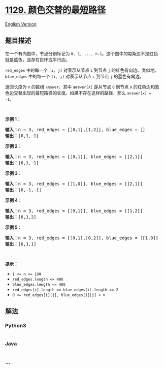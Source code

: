 # [1129. 颜色交替的最短路径](https://leetcode-cn.com/problems/shortest-path-with-alternating-colors)

[English Version](/solution/1100-1199/1129.Shortest%20Path%20with%20Alternating%20Colors/README_EN.md)

## 题目描述

<!-- 这里写题目描述 -->

<p>在一个有向图中，节点分别标记为&nbsp;<code>0, 1, ..., n-1</code>。这个图中的每条边不是红色就是蓝色，且存在自环或平行边。</p>

<p><code>red_edges</code>&nbsp;中的每一个&nbsp;<code>[i, j]</code>&nbsp;对表示从节点 <code>i</code> 到节点 <code>j</code> 的红色有向边。类似地，<code>blue_edges</code>&nbsp;中的每一个&nbsp;<code>[i, j]</code>&nbsp;对表示从节点 <code>i</code> 到节点 <code>j</code> 的蓝色有向边。</p>

<p>返回长度为 <code>n</code> 的数组&nbsp;<code>answer</code>，其中&nbsp;<code>answer[X]</code>&nbsp;是从节点&nbsp;<code>0</code>&nbsp;到节点&nbsp;<code>X</code>&nbsp;的红色边和蓝色边交替出现的最短路径的长度。如果不存在这样的路径，那么 <code>answer[x] = -1</code>。</p>

<p>&nbsp;</p>

<p><strong>示例 1：</strong></p>

<pre><strong>输入：</strong>n = 3, red_edges = [[0,1],[1,2]], blue_edges = []
<strong>输出：</strong>[0,1,-1]
</pre>

<p><strong>示例 2：</strong></p>

<pre><strong>输入：</strong>n = 3, red_edges = [[0,1]], blue_edges = [[2,1]]
<strong>输出：</strong>[0,1,-1]
</pre>

<p><strong>示例 3：</strong></p>

<pre><strong>输入：</strong>n = 3, red_edges = [[1,0]], blue_edges = [[2,1]]
<strong>输出：</strong>[0,-1,-1]
</pre>

<p><strong>示例 4：</strong></p>

<pre><strong>输入：</strong>n = 3, red_edges = [[0,1]], blue_edges = [[1,2]]
<strong>输出：</strong>[0,1,2]
</pre>

<p><strong>示例 5：</strong></p>

<pre><strong>输入：</strong>n = 3, red_edges = [[0,1],[0,2]], blue_edges = [[1,0]]
<strong>输出：</strong>[0,1,1]
</pre>

<p>&nbsp;</p>

<p><strong>提示：</strong></p>

<ul>
	<li><code>1 &lt;= n &lt;= 100</code></li>
	<li><code>red_edges.length &lt;= 400</code></li>
	<li><code>blue_edges.length &lt;= 400</code></li>
	<li><code>red_edges[i].length == blue_edges[i].length == 2</code></li>
	<li><code>0 &lt;= red_edges[i][j], blue_edges[i][j] &lt; n</code></li>
</ul>

## 解法

<!-- 这里可写通用的实现逻辑 -->

<!-- tabs:start -->

### **Python3**

<!-- 这里可写当前语言的特殊实现逻辑 -->

```python

```

### **Java**

<!-- 这里可写当前语言的特殊实现逻辑 -->

```java

```

### **...**

```

```

<!-- tabs:end -->

